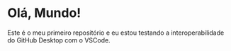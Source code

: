 # Olá, Mundo!
Este é o meu primeiro repositório e eu estou testando a interoperabilidade do GitHub Desktop com o VSCode.
